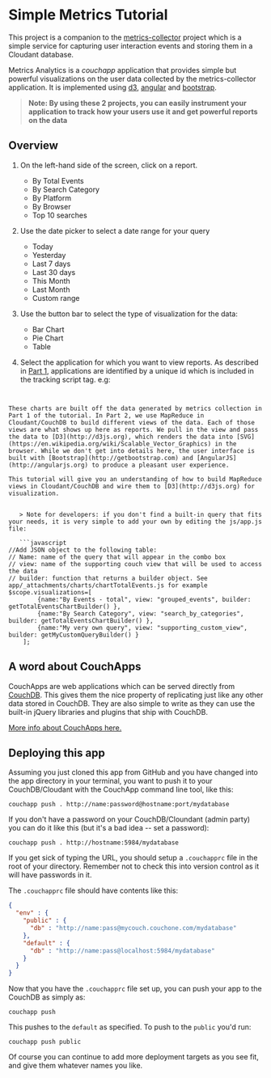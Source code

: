 # Simple Metrics Tutorial

This project is a companion to the [metrics-collector](https://github.com/ibm-cds-labs/metrics-collector) project which is a simple service for capturing user interaction events and storing them in a Cloudant database.

Metrics Analytics is a *couchapp* application that provides simple but powerful visualizations on the user data collected by the metrics-collector application. It is implemented using [d3](http://d3js.org/), [angular](https://angularjs.org) and [bootstrap](http://getbootstrap.com/).

> **Note: By using these 2 projects, you can easily instrument your application to track how your users use it and get powerful reports on the data**

## Overview 

1. On the left-hand side of the screen, click on a report.	
   * By Total Events
   * By Search Category
   * By Platform
   * By Browser  
   * Top 10 searches
  
1. Use the date picker to select a date range for your query  
	* Today
	* Yesterday
	* Last 7 days
	* Last 30 days
	* This Month
	* Last Month
	* Custom range

1. Use the button bar to select the type of visualization for the data:  
	* Bar Chart  
	* Pie Chart 
	* Table 

1. Select the application for which you want to view reports. As described in [Part 1](https://github.com/ibm-cds-labs/metrics-collector/tutorial/tutorial.md), applications are identified by a unique id which is included in the tracking script tag. e.g:  

   ```html
<script src="http://metrics-collector.domainname/tracker.js" siteid="my.app.id"></script>
```

These charts are built off the data generated by metrics collection in Part 1 of the tutorial. In Part 2, we use MapReduce in Cloudant/CouchDB to build different views of the data. Each of those views are what shows up here as reports. We pull in the view and pass the data to [D3](http://d3js.org), which renders the data into [SVG](https://en.wikipedia.org/wiki/Scalable_Vector_Graphics) in the browser. While we don't get into details here, the user interface is built with [Bootstrap](http://getbootstrap.com) and [AngularJS](http://angularjs.org) to produce a pleasant user experience. 

This tutorial will give you an understanding of how to build MapReduce views in Cloudant/CouchDB and wire them to [D3](http://d3js.org) for visualization.


   > Note for developers: if you don't find a built-in query that fits your needs, it is very simple to add your own by editing the js/app.js file:
	
   ```javascript  
//Add JSON object to the following table:
// Name: name of the query that will appear in the combo box
// view: name of the supporting couch view that will be used to access the data
// builder: function that returns a builder object. See app/_attachments/charts/chartTotalEvents.js for example
$scope.visualizations=[
	    {name:"By Events - total", view: "grouped_events", builder: getTotalEventsChartBuilder() },
	    {name:"By Search Category", view: "search_by_categories", builder: getTotalEventsChartBuilder() },
	    {name:"My very own query", view: "supporting_custom_view", builder: getMyCustomQueryBuilder() }
	];
   ```  

## A word about CouchApps
CouchApps are web applications which can be served directly from [CouchDB](http://couchdb.apache.org). This gives them the nice property of replicating just like any other data stored in CouchDB. They are also simple to write as they can use the built-in jQuery libraries and plugins that ship with CouchDB.

[More info about CouchApps here.](http://couchapp.org)

## Deploying this app

Assuming you just cloned this app from GitHub and you have changed into the app directory in your terminal, you want to push it to your CouchDB/Cloudant with the CouchApp command line tool, like this:

    couchapp push . http://name:password@hostname:port/mydatabase

If you don't have a password on your CouchDB/Cloundant (admin party) you can do it like this (but it's a bad idea -- set a password):

    couchapp push . http://hostname:5984/mydatabase

If you get sick of typing the URL, you should setup a `.couchapprc` file in the root of your directory. Remember not to check this into version control as it will have passwords in it.

The `.couchapprc` file should have contents like this:

```json
{
  "env" : {
    "public" : {
      "db" : "http://name:pass@mycouch.couchone.com/mydatabase"
    },
    "default" : {
      "db" : "http://name:pass@localhost:5984/mydatabase"
    }
  }
}
```

Now that you have the `.couchapprc` file set up, you can push your app to the CouchDB as simply as:

    couchapp push

This pushes to the `default` as specified. To push to the `public` you'd run:

    couchapp push public

Of course you can continue to add more deployment targets as you see fit, and give them whatever names you like.



